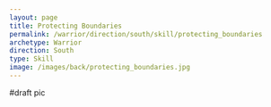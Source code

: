 ```yaml
---
layout: page
title: Protecting Boundaries
permalink: /warrior/direction/south/skill/protecting_boundaries
archetype: Warrior
direction: South
type: Skill
image: /images/back/protecting_boundaries.jpg
---
```

#draft pic
